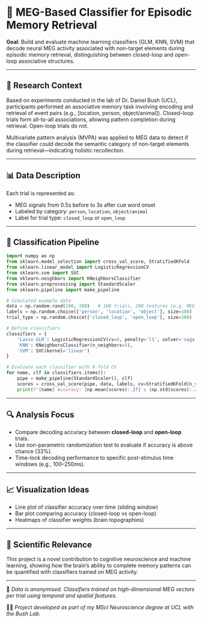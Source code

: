 # 🧠 MEG-Based Classifier for Episodic Memory Retrieval

**Goal**: Build and evaluate machine learning classifiers (GLM, KNN, SVM) that decode neural MEG activity associated with non-target elements during episodic memory retrieval, distinguishing between closed-loop and open-loop associative structures.

---

## 🧪 Research Context

Based on experiments conducted in the lab of Dr. Daniel Bush (UCL), participants performed an associative memory task involving encoding and retrieval of event pairs (e.g., \[location, person, object/animal]). Closed-loop trials form all-to-all associations, allowing pattern completion during retrieval. Open-loop trials do not.

Multivariate pattern analysis (MVPA) was applied to MEG data to detect if the classifier could decode the semantic category of non-target elements during retrieval—indicating holistic recollection.

---

## 📊 Data Description

Each trial is represented as:

* MEG signals from 0.5s before to 3s after cue word onset
* Labeled by category: `person`, `location`, `object/animal`
* Label for trial type: `closed_loop` or `open_loop`

---

## 🧠 Classification Pipeline

```python
import numpy as np
from sklearn.model_selection import cross_val_score, StratifiedKFold
from sklearn.linear_model import LogisticRegressionCV
from sklearn.svm import SVC
from sklearn.neighbors import KNeighborsClassifier
from sklearn.preprocessing import StandardScaler
from sklearn.pipeline import make_pipeline

# Simulated example data
data = np.random.rand(100, 200)   # 100 trials, 200 features (e.g. MEG channels x time bins)
labels = np.random.choice(['person', 'location', 'object'], size=100)
trial_type = np.random.choice(['closed_loop', 'open_loop'], size=100)

# Define classifiers
classifiers = {
    'Lasso GLM': LogisticRegressionCV(cv=6, penalty='l1', solver='saga', max_iter=5000, multi_class='ovr'),
    'KNN': KNeighborsClassifier(n_neighbors=5),
    'SVM': SVC(kernel='linear')
}

# Evaluate each classifier with 6-fold CV
for name, clf in classifiers.items():
    pipe = make_pipeline(StandardScaler(), clf)
    scores = cross_val_score(pipe, data, labels, cv=StratifiedKFold(n_splits=6))
    print(f"{name} Accuracy: {np.mean(scores):.2f} ± {np.std(scores):.2f}")
```

---

## 🔍 Analysis Focus

* Compare decoding accuracy between **closed-loop** and **open-loop** trials.
* Use non-parametric randomization test to evaluate if accuracy is above chance (33%).
* Time-lock decoding performance to specific post-stimulus time windows (e.g., 100–250ms).

---

## 📈 Visualization Ideas

* Line plot of classifier accuracy over time (sliding window)
* Bar plot comparing accuracy (closed-loop vs open-loop)
* Heatmaps of classifier weights (brain topographies)

---

## 🔬 Scientific Relevance

This project is a novel contribution to cognitive neuroscience and machine learning, showing how the brain’s ability to complete memory patterns can be quantified with classifiers trained on MEG activity.

---

🧾 *Data is anonymised. Classifiers trained on high-dimensional MEG vectors per trial using temporal and spatial features.*

👩‍💻 *Project developed as part of my MSci Neuroscience degree at UCL with the Bush Lab.*

